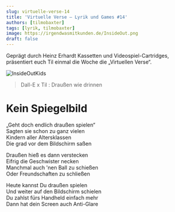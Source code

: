 ```yaml
---
slug: virtuelle-verse-14
title: 'Virtuelle Verse – Lyrik und Games #14'
authors: [tilmobaxter]
tags: [lyrik, tilmobaxter]
image: https://irgendwasmitkunden.de/InsideOut.png
draft: false
---
```


Geprägt durch Heinz Erhardt Kassetten und Videospiel-Cartridges, präsentiert euch Til einmal die Woche die „Virtuellen Verse“.
<!--truncate-->

![InsideOutKids](https://irgendwasmitkunden.de/InsideOut.png)  

> Dall-E x Til : Draußen wie drinnen

# Kein Spiegelbild

„Geht doch endlich draußen spielen“  
Sagten sie schon zu ganz vielen  
Kindern aller Altersklassen  
Die grad vor dem Bildschirm saßen  

Draußen hieß es dann verstecken  
Eifrig die Geschwister necken  
Manchmal auch 'nen Ball zu schießen  
Oder Freundschaften zu schließen  

Heute kannst Du draußen spielen  
Und weiter auf den Bildschirm schielen  
Du zahlst fürs Handheld einfach mehr  
Dann hat dein Screen auch Anti-Glare  
